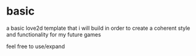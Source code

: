 # basic
a basic love2d template that i will build in order to create a coherent style and functionality for my future games

feel free to use/expand
